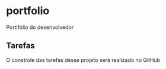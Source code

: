 # portfolio
 Portifólio do desenvolvedor

## Tarefas

O constrole das tarefas desse projeto será realizado no GitHub
